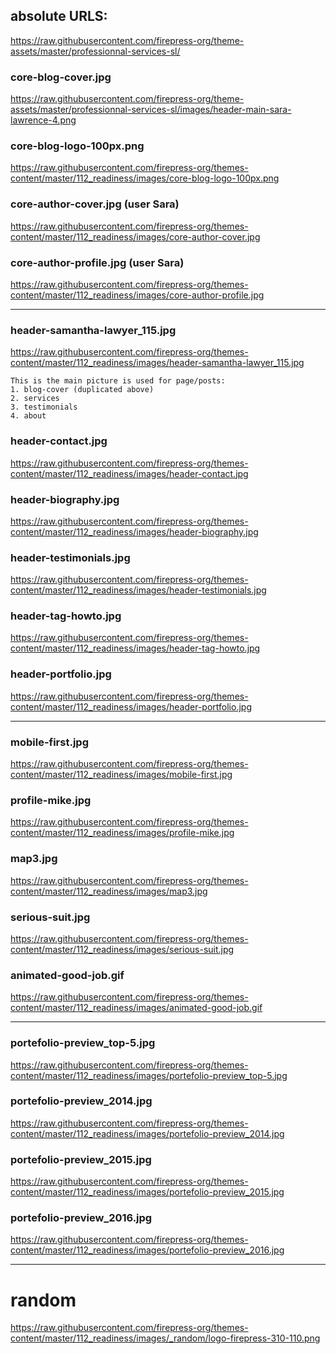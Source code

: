 ## absolute URLS:
https://raw.githubusercontent.com/firepress-org/theme-assets/master/professionnal-services-sl/


### core-blog-cover.jpg
https://raw.githubusercontent.com/firepress-org/theme-assets/master/professionnal-services-sl/images/header-main-sara-lawrence-4.png

### core-blog-logo-100px.png
https://raw.githubusercontent.com/firepress-org/themes-content/master/112_readiness/images/core-blog-logo-100px.png

### core-author-cover.jpg (user Sara)
https://raw.githubusercontent.com/firepress-org/themes-content/master/112_readiness/images/core-author-cover.jpg

### core-author-profile.jpg (user Sara)
https://raw.githubusercontent.com/firepress-org/themes-content/master/112_readiness/images/core-author-profile.jpg
	
---

### header-samantha-lawyer_115.jpg
https://raw.githubusercontent.com/firepress-org/themes-content/master/112_readiness/images/header-samantha-lawyer_115.jpg

	This is the main picture is used for page/posts:
	1. blog-cover (duplicated above)
	2. services
	3. testimonials
	4. about

### header-contact.jpg
https://raw.githubusercontent.com/firepress-org/themes-content/master/112_readiness/images/header-contact.jpg

### header-biography.jpg
https://raw.githubusercontent.com/firepress-org/themes-content/master/112_readiness/images/header-biography.jpg

### header-testimonials.jpg
https://raw.githubusercontent.com/firepress-org/themes-content/master/112_readiness/images/header-testimonials.jpg

### header-tag-howto.jpg
https://raw.githubusercontent.com/firepress-org/themes-content/master/112_readiness/images/header-tag-howto.jpg

### header-portfolio.jpg
https://raw.githubusercontent.com/firepress-org/themes-content/master/112_readiness/images/header-portfolio.jpg

---

### mobile-first.jpg
https://raw.githubusercontent.com/firepress-org/themes-content/master/112_readiness/images/mobile-first.jpg

### profile-mike.jpg
https://raw.githubusercontent.com/firepress-org/themes-content/master/112_readiness/images/profile-mike.jpg

### map3.jpg
https://raw.githubusercontent.com/firepress-org/themes-content/master/112_readiness/images/map3.jpg

### serious-suit.jpg
https://raw.githubusercontent.com/firepress-org/themes-content/master/112_readiness/images/serious-suit.jpg

### animated-good-job.gif
https://raw.githubusercontent.com/firepress-org/themes-content/master/112_readiness/images/animated-good-job.gif

---

### portefolio-preview_top-5.jpg
https://raw.githubusercontent.com/firepress-org/themes-content/master/112_readiness/images/portefolio-preview_top-5.jpg

### portefolio-preview_2014.jpg
https://raw.githubusercontent.com/firepress-org/themes-content/master/112_readiness/images/portefolio-preview_2014.jpg

### portefolio-preview_2015.jpg
https://raw.githubusercontent.com/firepress-org/themes-content/master/112_readiness/images/portefolio-preview_2015.jpg

### portefolio-preview_2016.jpg
https://raw.githubusercontent.com/firepress-org/themes-content/master/112_readiness/images/portefolio-preview_2016.jpg

---

# random
https://raw.githubusercontent.com/firepress-org/themes-content/master/112_readiness/images/_random/logo-firepress-310-110.png
